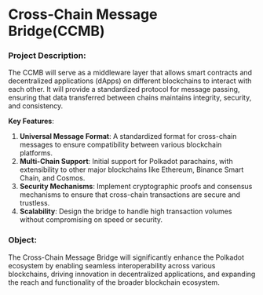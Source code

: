 # Cross-Chain Message Bridge(CCMB)

### **Project Description**:

The CCMB will serve as a middleware layer that allows smart contracts and decentralized applications (dApps) on different blockchains to interact with each other. It will provide a standardized protocol for message passing, ensuring that data transferred between chains maintains integrity, security, and consistency.

**Key Features**:

1. **Universal Message Format**: A standardized format for cross-chain messages to ensure compatibility between various blockchain platforms.
2. **Multi-Chain Support**: Initial support for Polkadot parachains, with extensibility to other major blockchains like Ethereum, Binance Smart Chain, and Cosmos.
3. **Security Mechanisms**: Implement cryptographic proofs and consensus mechanisms to ensure that cross-chain transactions are secure and trustless.
4. **Scalability**: Design the bridge to handle high transaction volumes without compromising on speed or security.

### **Object**:

The Cross-Chain Message Bridge will significantly enhance the Polkadot ecosystem by enabling seamless interoperability across various blockchains, driving innovation in decentralized applications, and expanding the reach and functionality of the broader blockchain ecosystem.
